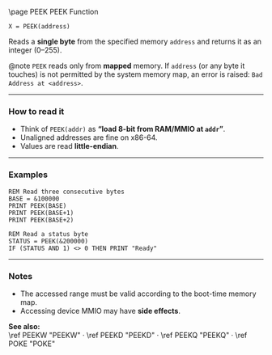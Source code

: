 \page PEEK PEEK Function
```basic
X = PEEK(address)
```

Reads a **single byte** from the specified memory `address` and returns it as an integer (0–255).


@note `PEEK` reads only from **mapped** memory. If `address` (or any byte it touches) is not permitted by the system memory map, an error is raised: `Bad Address at <address>`.

---

### How to read it

- Think of `PEEK(addr)` as **“load 8-bit from RAM/MMIO at `addr`”**.
- Unaligned addresses are fine on x86-64.
- Values are read **little-endian**.

---

### Examples
```basic
REM Read three consecutive bytes
BASE = &100000
PRINT PEEK(BASE)
PRINT PEEK(BASE+1)
PRINT PEEK(BASE+2)
```

```basic
REM Read a status byte
STATUS = PEEK(&200000)
IF (STATUS AND 1) <> 0 THEN PRINT "Ready"
```

---

### Notes
- The accessed range must be valid according to the boot-time memory map.
- Accessing device MMIO may have **side effects**.

**See also:**  
\ref PEEKW "PEEKW" · \ref PEEKD "PEEKD" · \ref PEEKQ "PEEKQ" · \ref POKE "POKE"